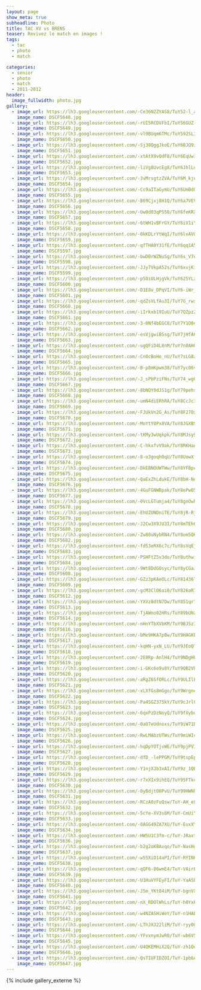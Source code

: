 ```yaml
---
layout: page
show_meta: true
subheadline: Photo
title: TAC XV vs BRENS
teaser: Revivez le match en images !
tags:
  - tac
  - photo
  - match

categories:
  - senior
  - photo
  - match
  - 2011-2012
header:
  image_fullwidth: photo.jpg
gallery:
  - image_url: https://lh3.googleusercontent.com/-Ce36NZZYAS8/TuY52-l_azI/AAAAAAAAJLo/vuq43ZYPEEMZ6a1c-E1V8oXjplxk2EW6ACHM
    image_name: DSCF5648.jpg
  - image_url: https://lh3.googleusercontent.com/-rUI5RCDVFbI/TuY56GUZ-SI/AAAAAAAAJSI/dQJRW092TfcQDNEmRMco7mpJTAnxFTZGACHM
    image_name: DSCF5649.jpg
  - image_url: https://lh3.googleusercontent.com/-vl9BUqm6TMc/TuY592SL3dI/AAAAAAAAJPo/untqPo6Ki8Y2KWUuNGbsqipVDLyadPXFACHM
    image_name: DSCF5650.jpg
  - image_url: https://lh3.googleusercontent.com/-Sj38QggJkoE/TuY6BJQ9iRI/AAAAAAAAJUQ/fowE92zs--khg2xLdbMsP5hHXIKS2gzjQCHM
    image_name: DSCF5651.jpg
  - image_url: https://lh3.googleusercontent.com/-xtAtX9vQdF8/TuY6EqUw1BI/AAAAAAAAJUI/WFojb3RONLIHwsBVTiCGBv4HzdsdLclrQCHM
    image_name: DSCF5652.jpg
  - image_url: https://lh3.googleusercontent.com/-liVg8UvcEg8/TuY6JhlLnJI/AAAAAAAAJQg/fk00nJHazkQHIDyiyMtqMZ_naGqDZvd8QCHM
    image_name: DSCF5653.jpg
  - image_url: https://lh3.googleusercontent.com/-3vMrsgtzZVA/TuY6M_kjuSI/AAAAAAAAJPA/St2nobr63fkgq1cusqdx5kf-ipzMwVTcgCHM
    image_name: DSCF5654.jpg
  - image_url: https://lh3.googleusercontent.com/-Cc9aITaGymU/TuY6UmBdG0I/AAAAAAAAJRo/SVPR8qGSR7spS-a_zWQqe4POAgaoQ5F5gCHM
    image_name: DSCF5655.jpg
  - image_url: https://lh3.googleusercontent.com/-B69Cjxj8H1Q/TuY6a7VEVJI/AAAAAAAAJN0/d-gDWouwuSE7dcLeHxDJ4d9-zpEdlJMlgCHM
    image_name: DSCF5656.jpg
  - image_url: https://lh3.googleusercontent.com/-Uw0d03qPS58/TuY6feKRXdI/AAAAAAAAJLQ/_u9txZCyIgMyoHudj9hpVdGiceK91vj7gCHM
    image_name: DSCF5657.jpg
  - image_url: https://lh3.googleusercontent.com/-6tWH1vBFrGY/TuY6iV1iYKI/AAAAAAAAJNg/udF30pQOxac7k7D59-fWtD2dbjyRk0YlwCHM
    image_name: DSCF5658.jpg
  - image_url: https://lh3.googleusercontent.com/-0kKDLrYtWqI/TuY6lvAVOnI/AAAAAAAAJRg/nBHtuKHbypgHTCLu3dKXgWvt2GC71XIMACHM
    image_name: DSCF5659.jpg
  - image_url: https://lh3.googleusercontent.com/-qfTHA0Y31fE/TuY6qq1A5AI/AAAAAAAAJNo/XJy7VKdkcdswoBZ8ghnrUkk8J2yjNnVPQCHM
    image_name: DSCF5597.jpg
  - image_url: https://lh3.googleusercontent.com/-bwDBrWZNuSg/TuY6s_V7ovI/AAAAAAAAJRc/qyTttMIx0VQITfUMKkFB71DfnhwI_Wg-ACHM
    image_name: DSCF5598.jpg
  - image_url: https://lh3.googleusercontent.com/-JJy7VkpA52s/TuY6xvjKiwI/AAAAAAAAJL4/7h-9_QmszVg68HnHfTErgfxZcpExxcXbwCHM
    image_name: DSCF5599.jpg
  - image_url: https://lh3.googleusercontent.com/-p5OiULHjgVk/TuY625YLzyI/AAAAAAAAJOw/Nz0Jao1rypQ5r6sAob1_0EeGlV_8PltYgCHM
    image_name: DSCF5600.jpg
  - image_url: https://lh3.googleusercontent.com/-D1E8v_DPqVI/TuY6-iWr_-I/AAAAAAAAJQc/xnrP60x6KNY8Zub030k3rVlcjxk49c10wCHM
    image_name: DSCF5601.jpg
  - image_url: https://lh3.googleusercontent.com/-qdZsVLfAu3I/TuY7G_rwxuI/AAAAAAAAJLg/GI6Z0j6yrpIM8fuGRrDaCzihJovOkBQHwCHM
    image_name: DSCF5660.jpg
  - image_url: https://lh3.googleusercontent.com/-iIrkxb19IuU/TuY7QZpz2NI/AAAAAAAAJMg/0cDpk4H6nos2W42rMEzjzGW3d-jwgapbQCHM
    image_name: DSCF5661.jpg
  - image_url: https://lh3.googleusercontent.com/-3-0Nf4bEGC8/TuY7Y1O0dFI/AAAAAAAAJTQ/HeH1js_4-YgHK2PmfsnP_U17aPhVjBe0wCHM
    image_name: DSCF5662.jpg
  - image_url: https://lh3.googleusercontent.com/-esVjgwiBSsg/TuY7jHfA6JI/AAAAAAAAJOY/jIDCwcvl0xQZ_Q9QMtb_2E5K6t7xyCtmgCHM
    image_name: DSCF5663.jpg
  - image_url: https://lh3.googleusercontent.com/-ugQFiD4L8nM/TuY7n0AHCHI/AAAAAAAAJNI/UENQcavGSAAPdrLotD51KMC3ljgI7I3ogCHM
    image_name: DSCF5664.jpg
  - image_url: https://lh3.googleusercontent.com/-Cn0cBoHo_nU/TuY7sLG8zwI/AAAAAAAAJK4/aMBx1J-rL1Ia_PEU9uxjZ49axspXCnAjQCHM
    image_name: DSCF5665.jpg
  - image_url: https://lh3.googleusercontent.com/-B-p8mKpwm38/TuY7yc06vSI/AAAAAAAAJPw/QA2zntI-wG0MMnQZvAghCu4ayPybPTusQCHM
    image_name: DSCF5666.jpg
  - image_url: https://lh3.googleusercontent.com/-J_sPbPziFNs/TuY74_wgQ2I/AAAAAAAAJSQ/2iKbndORnjEXvDgcx_AxCe3daC2T7E9hwCHM
    image_name: DSCF5667.jpg
  - image_url: https://lh3.googleusercontent.com/-8bNQY0dJS1g/TuY79pehsII/AAAAAAAAJP4/fx4_nBNI1pMLFK0J8ZKer5yXpFlZPsgCACHM
    image_name: DSCF5668.jpg
  - image_url: https://lh3.googleusercontent.com/-umN4diERhRA/TuY8CcJc3RI/AAAAAAAAJTw/bQfbZOWDu6wl2q1Pqjl_9pEAtGvekaIwQCHM
    image_name: DSCF5669.jpg
  - image_url: https://lh3.googleusercontent.com/-FJUkVn2G_As/TuY8F27OxVI/AAAAAAAAJTY/9rTHG3F7w-M5MtL5teWJLbLklUvD8N9-QCHM
    image_name: DSCF5670.jpg
  - image_url: https://lh3.googleusercontent.com/-MoYtY0Px8VA/TuY8JGXBSII/AAAAAAAAJQQ/UZ9D05rnb6kRJAPWo6jVecX4V2P1PdKCQCHM
    image_name: DSCF5671.jpg
  - image_url: https://lh3.googleusercontent.com/-tKMy3wUqkpk/TuY8MJsy9OI/AAAAAAAAJNY/48d8NsGCym82yHqN_3RCUJF34xl0wDaoQCHM
    image_name: DSCF5672.jpg
  - image_url: https://lh3.googleusercontent.com/-C-hkxfvV9ak/TuY8RKHaA_I/AAAAAAAAJTA/t0JDx98USycp71jShR9_Z1Jt-ONpKJ2MACHM
    image_name: DSCF5673.jpg
  - image_url: https://lh3.googleusercontent.com/-8-o3goqh0qU/TuY8UowXfII/AAAAAAAAJUA/ziA2j1Pl0yI3LY8gPlwz_tAK5V7FC0nIwCHM
    image_name: DSCF5674.jpg
  - image_url: https://lh3.googleusercontent.com/-DkEBNOUWTWw/TuY8YFBpc0I/AAAAAAAAJTI/JH7tUkH-q94TgNt9CvLd-UfEizPMq2_xACHM
    image_name: DSCF5675.jpg
  - image_url: https://lh3.googleusercontent.com/-QaExZhLdukE/TuY8bH-NegI/AAAAAAAAJOo/wG1uG8PxVuQdF8wsnCtdj4AiAY7J0Xx1gCHM
    image_name: DSCF5676.jpg
  - image_url: https://lh3.googleusercontent.com/-4GuFGNWBpak/TuY8ePwO5II/AAAAAAAAJMw/r9MQxNAQT8At3Tjf4FRfKZ0VdJnmEqkIQCHM
    image_name: DSCF5677.jpg
  - image_url: https://lh3.googleusercontent.com/-0VcLGTumja4/TuY8gnOwhTI/AAAAAAAAJTo/76cwZ7luQLgWTpzGg5Ehw0FB_qYqn3YIACHM
    image_name: DSCF5678.jpg
  - image_url: https://lh3.googleusercontent.com/-EhUZUNDniTE/TuY8jR-RjOI/AAAAAAAAJRI/qNXqiIYhPC0qipLAzgGMfzNmZVuU7w_ggCHM
    image_name: DSCF5679.jpg
  - image_url: https://lh3.googleusercontent.com/-J2Cw3X9JU3I/TuY8mTEh61I/AAAAAAAAJPg/nxqIVs8i_aQN227CtNxENl6-_JEdc3COQCHM
    image_name: DSCF5680.jpg
  - image_url: https://lh3.googleusercontent.com/-Zw88uNybRN4/TuY8om5QKjI/AAAAAAAAJLw/15FWBmKNXkIfo6gAX789tHbQ8YOr_aMKgCHM
    image_name: DSCF5682.jpg
  - image_url: https://lh3.googleusercontent.com/-fd53eRX6c7c/TuY8sVqEjYI/AAAAAAAAJOk/rI5ISE9t1mQJG2KMaBfOV2F2uqeqSRt_gCHM
    image_name: DSCF5683.jpg
  - image_url: https://lh3.googleusercontent.com/-PSHFtZ5v3do/TuY8uthwisI/AAAAAAAAJMI/R5d-nL8FUy8_9CkSOd25_VF33kn2Pn6UwCHM
    image_name: DSCF5684.jpg
  - image_url: https://lh3.googleusercontent.com/-9Wt8DdGOsyc/TuY8yCGaJsI/AAAAAAAAJLY/0hmUMqUbXlMYzTuXG5RDTd2oBoSqghmxACHM
    image_name: DSCF5608.jpg
  - image_url: https://lh3.googleusercontent.com/-GZz3pKAeOLc/TuY81436lSI/AAAAAAAAJOU/A8xy2GlWKQQDJVWS0HcatF-RdcfSqCiRwCHM
    image_name: DSCF5609.jpg
  - image_url: https://lh3.googleusercontent.com/-gcM3ClO6ai8/TuY826aR7EI/AAAAAAAAJS0/4Qxm_N9nKiwkCFZB4JnE6rbDBOQoPwiEACHM
    image_name: DSCF5612.jpg
  - image_url: https://lh3.googleusercontent.com/-YXVz8dtN7Dw/TuY851qr7lI/AAAAAAAAJSY/24JDVzmMm1AABvQqAR2RnLjs5MT1uHl_wCHM
    image_name: DSCF5613.jpg
  - image_url: https://lh3.googleusercontent.com/-TjAWno02HRs/TuY89bUNzJI/AAAAAAAAJMQ/z5-_QvMJSrMt72cXI21TthW5IlmSoym0ACHM
    image_name: DSCF5614.jpg
  - image_url: https://lh3.googleusercontent.com/-nHnYTbXVbKM/TuY9BJSzIkI/AAAAAAAAJMo/5Q4SlqIG9N0TGE8l7OrW4cqB9SK-YtpvQCHM
    image_name: DSCF5616.jpg
  - image_url: https://lh3.googleusercontent.com/-bMe9HKA7pBw/TuY9HAGKPeI/AAAAAAAAJTg/-TNSc1t2ah8GIRCB04iE-d09NU3hx7Y5gCHM
    image_name: DSCF5617.jpg
  - image_url: https://lh3.googleusercontent.com/-kqHN-yxN_LU/TuY9JEoQT-I/AAAAAAAAJSE/ZPoKOFr6oi0wIOlHC3pPdbSKFvZGuYGAgCHM
    image_name: DSCF5618.jpg
  - image_url: https://lh3.googleusercontent.com/-2E8Rp-AnlH4/TuY9NDgHbeI/AAAAAAAAJNQ/rezrERDhguE-_7j46obqOmH7FoeIt7xDACHM
    image_name: DSCF5619.jpg
  - image_url: https://lh3.googleusercontent.com/-i-GKc6o9u8Y/TuY9QB2VbvI/AAAAAAAAJPY/nr6SSR8OsiI_yO6umGLxcwAAv_WyEH6KACHM
    image_name: DSCF5620.jpg
  - image_url: https://lh3.googleusercontent.com/-aRgZ6SfORLc/TuY9ULIlETI/AAAAAAAAJRQ/CvHMgPIX-koK8lWXWConjj9TuUC-82IZgCHM
    image_name: DSCF5621.jpg
  - image_url: https://lh3.googleusercontent.com/-xLXfGs8mGgo/TuY9WrgnePI/AAAAAAAAJOM/zwixTSj96ccoHUsVnA-dKBVBz5NAJNCYQCHM
    image_name: DSCF5622.jpg
  - image_url: https://lh3.googleusercontent.com/-Pa4SGZ375kY/TuY9cJrlCwI/AAAAAAAAJRE/g6N1scrvoF0O-w1pZjIdXuCKJr0XU50HQCHM
    image_name: DSCF5623.jpg
  - image_url: https://lh3.googleusercontent.com/-6qxPzDzNoyQ/TuY9fXybucI/AAAAAAAAJLE/MChaLRI1-FEum1x76DtB3yT7YmVI23KyACHM
    image_name: DSCF5624.jpg
  - image_url: https://lh3.googleusercontent.com/-OaO7eUdnoxs/TuY9iW71DOI/AAAAAAAAJMY/qk7PVQdxdMsqiFzNkk5HypEvMYMEc4SsQCHM
    image_name: DSCF5625.jpg
  - image_url: https://lh3.googleusercontent.com/-RwLMAbzUTWs/TuY9miWIcFI/AAAAAAAAJQw/BgaWCiz9ZEgkteVALuh48Ltget_Xoch8gCHM
    image_name: DSCF5626.jpg
  - image_url: https://lh3.googleusercontent.com/-hqDpYOTjvWE/TuY9pjPV1WI/AAAAAAAAJQ4/Q1fBzv_0RGIdAk1E1PiprACNQGRIpe5LwCHM
    image_name: DSCF5627.jpg
  - image_url: https://lh3.googleusercontent.com/-dfD_-lePPGM/TuY9tspEp9I/AAAAAAAAJSg/Kda8RKN6s64KOb-snOtsxX3mc8StpPdNgCHM
    image_name: DSCF5628.jpg
  - image_url: https://lh3.googleusercontent.com/-Y1njXJb3xAI/TuY9z_1QRGI/AAAAAAAAJPI/M8EUXSWCasI0q-RQ70cTZaCUBcRGmCYeQCHM
    image_name: DSCF5629.jpg
  - image_url: https://lh3.googleusercontent.com/-r7xXIx9ihEQ/TuY95FTku3I/AAAAAAAAJNA/tuRcp5q08RQ2-7fjjICl_xCAxBrSB56mACHM
    image_name: DSCF5630.jpg
  - image_url: https://lh3.googleusercontent.com/-0yBdjtO0PvU/TuY99HWNhwI/AAAAAAAAJOE/QpjE1AtLXLo-tOLoLbF-LNfmIMRG7vdYACHM
    image_name: DSCF5631.jpg
  - image_url: https://lh3.googleusercontent.com/-RCzA0zFuQsw/TuY-AH_e8ZI/AAAAAAAAJLI/5E3wqtul79knO9MVyrSrUdsy45ZIhCXFACHM
    image_name: DSCF5632.jpg
  - image_url: https://lh3.googleusercontent.com/-5cYe-XV3s6M/TuY-CmUiYeI/AAAAAAAAIvY/botFIo_a8LMKZwhrZKItY7q325ODMYaSQCHM
    image_name: DSCF5633.jpg
  - image_url: https://lh3.googleusercontent.com/-OAGG49ZA7XU/TuY-EuxXYdI/AAAAAAAAJMA/MtzbGRjCZ5oJ2ApX3AXuRJunqAwnOONbQCHM
    image_name: DSCF5634.jpg
  - image_url: https://lh3.googleusercontent.com/-HW5U1C3fm-c/TuY-JRaxt6I/AAAAAAAAI4Q/ag3PSrI64E8Y1Z_QYYB3S8MhMF53WkQ-QCHM
    image_name: DSCF5636.jpg
  - image_url: https://lh3.googleusercontent.com/-b2g2oKBAvqo/TuY-NasHgFI/AAAAAAAAJM4/aVinYmqCOnoHf3XSw0r66PxVvSabFij_wCHM
    image_name: DSCF5637.jpg
  - image_url: https://lh3.googleusercontent.com/-w55XiD14aPI/TuY-RYINKQI/AAAAAAAAI94/aDX67ZFoqG0onUe8MSMtGiNYiwIbAL1rwCHM
    image_name: DSCF5638.jpg
  - image_url: https://lh3.googleusercontent.com/-qQF6-86wmE4/TuY-VAirBPI/AAAAAAAAI7A/G2wV4O8ykCwp9zZKx-K2dOH9u-6qcoLxACHM
    image_name: DSCF5639.jpg
  - image_url: https://lh3.googleusercontent.com/-U1HuVYFEyFI/TuY-YaASBZI/AAAAAAAAI8Y/AAVXWRrADXUSkwSyl-e8Nxd-1gpE4dfWwCHM
    image_name: DSCF5640.jpg
  - image_url: https://lh3.googleusercontent.com/-J5m_YKt84iM/TuY-bgnVXBI/AAAAAAAAIxg/92xc2JxbgdEya8spYf8hQRkLKdNRtjpVwCHM
    image_name: DSCF5641.jpg
  - image_url: https://lh3.googleusercontent.com/-nX_RDOlWhLs/TuY-h0YxPXI/AAAAAAAAJQo/FnOkAw0blEILq7pzEbK-bOrSmf0noo48gCHM
    image_name: DSCF5642.jpg
  - image_url: https://lh3.googleusercontent.com/-w4NZASHiWeY/TuY-n1HABiI/AAAAAAAAJKQ/_Cq6NyE6zJsHEMFQxciJJq9StfpHmgOegCHM
    image_name: DSCF5643.jpg
  - image_url: https://lh3.googleusercontent.com/-LThJXJ22liM/TuY-ryy0GpI/AAAAAAAAJPQ/svFIVJ_p5_I4y18zdLL1Dba_rkuBe7fFgCHM
    image_name: DSCF5644.jpg
  - image_url: https://lh3.googleusercontent.com/-YFvxnymJwR0/TuY-wb6V5xI/AAAAAAAAJT4/d0OaowQAMko-CaIAp2SNqCB8h0c5QcONwCHM
    image_name: DSCF5645.jpg
  - image_url: https://lh3.googleusercontent.com/-U4QKEMHiX2Q/TuY-zh1QuaI/AAAAAAAAJS4/hf4N_9S9GxYkFcdGLZaLhOh-GaEmDQbEACHM
    image_name: DSCF5646.jpg
  - image_url: https://lh3.googleusercontent.com/-QsTIUFIDZOI/TuY-1pb6API/AAAAAAAAJQI/8jhf0Qi4FSA6RBxOko954nNONI-lnhOJgCHM
    image_name: DSCF5647.jpg
---
```

{% include gallery_externe %}
